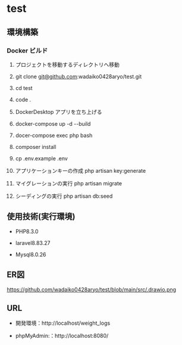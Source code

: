 # test


## 環境構築


### Docker ビルド


1. プロジェクトを移動するディレクトリへ移動

2. git clone git@github.com:wadaiko0428aryo/test.git

3. cd test

4. code .  

5. DockerDesktop アプリを立ち上げる

6. docker-compose up -d --build

7. docer-compose exec php bash

8. composer install

9. cp .env.example .env

10. アプリケーションキーの作成
    php artisan key:generate

11. マイグレーションの実行
    php artisan migrate

12. シーディングの実行
    php artisan db:seed




## 使用技術(実行環境)


- PHP8.3.0

- laravel8.83.27

- Mysql8.0.26


## ER図
   https://github.com/wadaiko0428aryo/test/blob/main/src/.drawio.png
## URL

- 開発環境：http://localhost/weight_logs

- phpMyAdmin:：http://localhost:8080/

